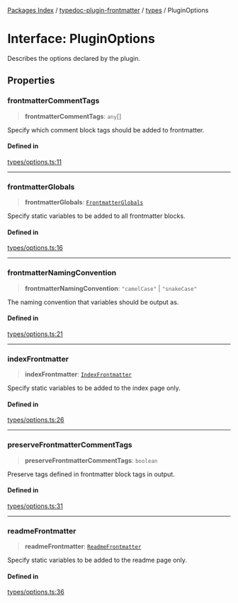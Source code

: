 [Packages Index](../../../README.md) / [typedoc-plugin-frontmatter](../../README.md) / [types](../README.md) / PluginOptions

# Interface: PluginOptions

Describes the options declared by the plugin.

## Properties

### frontmatterCommentTags

> **frontmatterCommentTags**: `any`\[]

Specify which comment block tags should be added to frontmatter.

#### Defined in

[types/options.ts:11](https://github.com/typedoc2md/typedoc-plugin-markdown/blob/352ce41370cee18034e72b7c2f3874bbfe56f96f/packages/typedoc-plugin-frontmatter/src/types/options.ts#L11)

***

### frontmatterGlobals

> **frontmatterGlobals**: [`FrontmatterGlobals`](FrontmatterGlobals.md)

Specify static variables to be added to all frontmatter blocks.

#### Defined in

[types/options.ts:16](https://github.com/typedoc2md/typedoc-plugin-markdown/blob/352ce41370cee18034e72b7c2f3874bbfe56f96f/packages/typedoc-plugin-frontmatter/src/types/options.ts#L16)

***

### frontmatterNamingConvention

> **frontmatterNamingConvention**: `"camelCase"` | `"snakeCase"`

The naming convention that variables should be output as.

#### Defined in

[types/options.ts:21](https://github.com/typedoc2md/typedoc-plugin-markdown/blob/352ce41370cee18034e72b7c2f3874bbfe56f96f/packages/typedoc-plugin-frontmatter/src/types/options.ts#L21)

***

### indexFrontmatter

> **indexFrontmatter**: [`IndexFrontmatter`](IndexFrontmatter.md)

Specify static variables to be added to the index page only.

#### Defined in

[types/options.ts:26](https://github.com/typedoc2md/typedoc-plugin-markdown/blob/352ce41370cee18034e72b7c2f3874bbfe56f96f/packages/typedoc-plugin-frontmatter/src/types/options.ts#L26)

***

### preserveFrontmatterCommentTags

> **preserveFrontmatterCommentTags**: `boolean`

Preserve tags defined in frontmatter block tags in output.

#### Defined in

[types/options.ts:31](https://github.com/typedoc2md/typedoc-plugin-markdown/blob/352ce41370cee18034e72b7c2f3874bbfe56f96f/packages/typedoc-plugin-frontmatter/src/types/options.ts#L31)

***

### readmeFrontmatter

> **readmeFrontmatter**: [`ReadmeFrontmatter`](ReadmeFrontmatter.md)

Specify static variables to be added to the readme page only.

#### Defined in

[types/options.ts:36](https://github.com/typedoc2md/typedoc-plugin-markdown/blob/352ce41370cee18034e72b7c2f3874bbfe56f96f/packages/typedoc-plugin-frontmatter/src/types/options.ts#L36)
